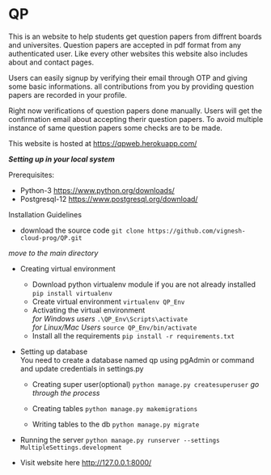# QP

This is an website to help students get question papers from diffrent boards and universites. Question papers are accepted in pdf format from any authenticated user. Like every other websites this website also includes about and contact pages.

Users can easily signup by verifying their email through OTP and giving some basic informations. all contributions from you by providing question papers are recorded in your profile.

Right now verifications of question papers done manually. Users will get the confirmation email about accepting therir question papers. To avoid multiple instance of same question papers some checks are to be made.

This website is hosted at https://qpweb.herokuapp.com/

__*Setting up in your local system*__

Prerequisites:
* Python-3 https://www.python.org/downloads/
* Postgresql-12 https://www.postgresql.org/download/

Installation Guidelines
* download the source code
` git clone https://github.com/vignesh-cloud-prog/QP.git `

_move to the main directory_

* Creating virtual environment
  * Download python virtualenv module if you are not already installed
  ```pip install virtualenv```
  * Create virtual environment
  ```virtualenv QP_Env```
  * Activating the virtual environment<br>
  _for Windows users_
  `.\QP_Env\Scripts\activate`\
  _for Linux/Mac Users_
  `source QP_Env/bin/activate`
  * Install all the requirements 
  ```pip install -r requirements.txt```
 
  
* Setting up database<br>
  You need to create a database named qp using pgAdmin or command and update credentials in settings.py
  * Creating super user(optional)
  ```python manage.py createsuperuser```
  _go through the process_
  
  * Creating tables
  ```python manage.py makemigrations```
  
  * Writing tables to the db
  ```python manage.py migrate```
  
* Running the server
```python manage.py runserver --settings MultipleSettings.development```

* Visit website here http://127.0.0.1:8000/



